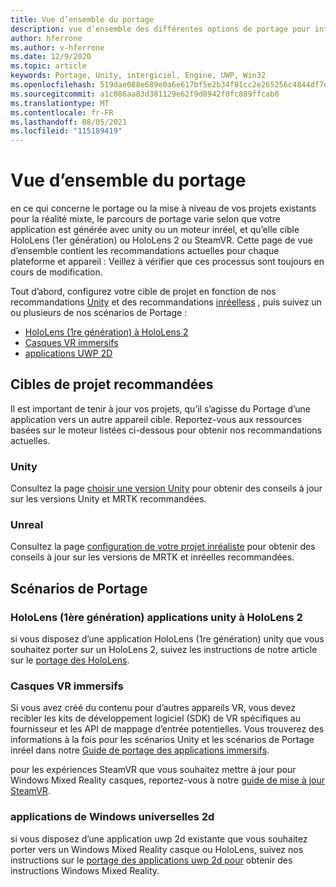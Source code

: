 ```yaml
---
title: Vue d’ensemble du portage
description: vue d’ensemble des différentes options de portage pour intégrer vos applications existantes à la réalité mixte pour HoloLens et VR.
author: hferrone
ms.author: v-hferrone
ms.date: 12/9/2020
ms.topic: article
keywords: Portage, Unity, intergiciel, Engine, UWP, Win32
ms.openlocfilehash: 519dae088e689e0a6e617bf5e2b34f81cc2e265256c4844df7dd34e99172d536
ms.sourcegitcommit: a1c086aa83d381129e62f9d8942f0fc889ffcab0
ms.translationtype: MT
ms.contentlocale: fr-FR
ms.lasthandoff: 08/05/2021
ms.locfileid: "115189419"
---
```

# <a name="porting-overview"></a>Vue d’ensemble du portage

en ce qui concerne le portage ou la mise à niveau de vos projets existants pour la réalité mixte, le parcours de portage varie selon que votre application est générée avec unity ou un moteur inréel, et qu’elle cible HoloLens (1er génération) ou HoloLens 2 ou SteamVR. Cette page de vue d’ensemble contient les recommandations actuelles pour chaque plateforme et appareil : Veillez à vérifier que ces processus sont toujours en cours de modification.

Tout d’abord, configurez votre cible de projet en fonction de nos recommandations [Unity](#unity) et des recommandations [inréelless](#unreal) , puis suivez un ou plusieurs de nos scénarios de Portage :

- [HoloLens (1re génération) à HoloLens 2](#hololens-1st-gen-unity-apps-to-hololens-2)
- [Casques VR immersifs](#immersive-vr-headsets)
- [applications UWP 2D](#2d-universal-windows-applications)

## <a name="recommended-project-targets"></a>Cibles de projet recommandées

Il est important de tenir à jour vos projets, qu’il s’agisse du Portage d’une application vers un autre appareil cible. Reportez-vous aux ressources basées sur le moteur listées ci-dessous pour obtenir nos recommandations actuelles.

### <a name="unity"></a>Unity

Consultez la page [choisir une version Unity](../unity/choosing-unity-version.md) pour obtenir des conseils à jour sur les versions Unity et MRTK recommandées.

### <a name="unreal"></a>Unreal

Consultez la page [configuration de votre projet inréaliste](../unreal/unreal-project-setup.md) pour obtenir des conseils à jour sur les versions de MRTK et inréelles recommandées.

## <a name="porting-scenarios"></a>Scénarios de Portage

### <a name="hololens-1st-gen-unity-apps-to-hololens-2"></a>HoloLens (1ère génération) applications unity à HoloLens 2

si vous disposez d’une application HoloLens (1re génération) unity que vous souhaitez porter sur un HoloLens 2, suivez les instructions de notre article sur le [portage des HoloLens](./porting-hl1-hl2.md).

### <a name="immersive-vr-headsets"></a>Casques VR immersifs

Si vous avez créé du contenu pour d’autres appareils VR, vous devez recibler les kits de développement logiciel (SDK) de VR spécifiques au fournisseur et les API de mappage d’entrée potentielles. Vous trouverez des informations à la fois pour les scénarios Unity et les scénarios de Portage inréel dans notre [Guide de portage des applications immersifs](porting-guides.md).

pour les expériences SteamVR que vous souhaitez mettre à jour pour Windows Mixed Reality casques, reportez-vous à notre [guide de mise à jour SteamVR](updating-your-steamvr-application-for-windows-mixed-reality.md).

### <a name="2d-universal-windows-applications"></a>applications de Windows universelles 2d

si vous disposez d’une application uwp 2d existante que vous souhaitez porter vers un Windows Mixed Reality casque ou HoloLens, suivez nos instructions sur le [portage des applications uwp 2d pour](building-2d-apps.md) obtenir des instructions Windows Mixed Reality.
